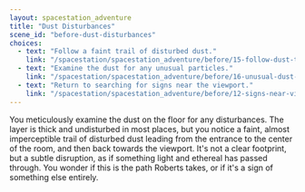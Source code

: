 ```yaml
---
layout: spacestation_adventure
title: "Dust Disturbances"
scene_id: "before-dust-disturbances"
choices:
  - text: "Follow a faint trail of disturbed dust."
    link: "/spacestation/spacestation_adventure/before/15-follow-dust-trail"
  - text: "Examine the dust for any unusual particles."
    link: "/spacestation/spacestation_adventure/before/16-unusual-dust-particles"
  - text: "Return to searching for signs near the viewport."
    link: "/spacestation/spacestation_adventure/before/12-signs-near-viewport"
---
```


You meticulously examine the dust on the floor for any disturbances. The layer is thick and undisturbed in most places, but you notice a faint, almost imperceptible trail of disturbed dust leading from the entrance to the center of the room, and then back towards the viewport. It's not a clear footprint, but a subtle disruption, as if something light and ethereal has passed through. You wonder if this is the path Roberts takes, or if it's a sign of something else entirely.

